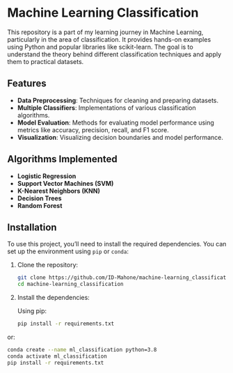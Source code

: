 # Machine Learning Classification


This repository is a part of my learning journey in Machine Learning, particularly in the area of classification. It provides hands-on examples using Python and popular libraries like scikit-learn. The goal is to understand the theory behind different classification techniques and apply them to practical datasets.

## Features

- **Data Preprocessing**: Techniques for cleaning and preparing datasets.
- **Multiple Classifiers**: Implementations of various classification algorithms.
- **Model Evaluation**: Methods for evaluating model performance using metrics like accuracy, precision, recall, and F1 score.
- **Visualization**: Visualizing decision boundaries and model performance.

## Algorithms Implemented

- **Logistic Regression**
- **Support Vector Machines (SVM)**
- **K-Nearest Neighbors (KNN)**
- **Decision Trees**
- **Random Forest**

## Installation

To use this project, you’ll need to install the required dependencies. You can set up the environment using `pip` or `conda`:

1. Clone the repository:

   ```bash
   git clone https://github.com/ID-Mahone/machine-learning_classification.git
   cd machine-learning_classification
2. Install the dependencies:

   Using pip:
   ```bash
   pip install -r requirements.txt
or: 
   ```bash
   conda create --name ml_classification python=3.8
   conda activate ml_classification
   pip install -r requirements.txt
